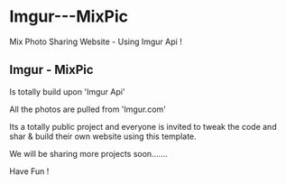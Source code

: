 # Imgur---MixPic
Mix Photo Sharing Website - Using Imgur Api !

Imgur - MixPic 
----------------------

Is totally build upon 'Imgur Api'

All the photos are pulled from 'Imgur.com'

Its a totally public project and everyone is invited to tweak the code and shar & build their own website using this template.

We will be sharing more projects soon.......

Have Fun !
